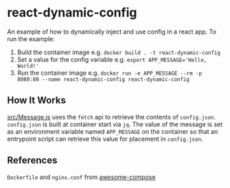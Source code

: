 # react-dynamic-config

An example of how to dynamically inject and use config in a react app. To run the example:
1. Build the container image e.g. `docker build . -t react-dynamic-config`
2. Set a value for the config variable e.g. `export APP_MESSAGE='Hello, World!'`
3. Run the container image e.g. `docker run -e APP_MESSAGE --rm -p 8080:80 --name react-dynamic-config react-dynamic-config`

## How It Works

[src/Message.js](src/Message.js) uses the `fetch` api to retrieve the contents of `config.json`. `config.json` is built at container start via
`jq`. The value of the message is set as an environment variable named `APP_MESSAGE` on the container so that an entrypoint
script can retrieve this value for placement in `config.json`.

## References

`Dockerfile` and `nginx.conf` from [awesome-compose](https://github.com/docker/awesome-compose/tree/master/react-nginx)